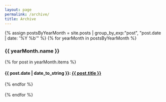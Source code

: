 ```yaml
---
layout: page
permalink: /archive/
title: Archive
---
```


<div id="archives">
{% assign postsByYearMonth = site.posts | group_by_exp:"post", "post.date | date: '%Y %b'"  %}
{% for yearMonth in postsByYearMonth %}
  <h3>{{ yearMonth.name }}</h3>
    <article class="archive-item">
      {% for post in yearMonth.items %}
        <h4>{{ post.date | date_to_string }}: <a href="{{ site.baseurl }}{{ post.url }}">{{ post.title }}</a></h4>
      {% endfor %}
    </article>
    <br>
{% endfor %}
</div>
